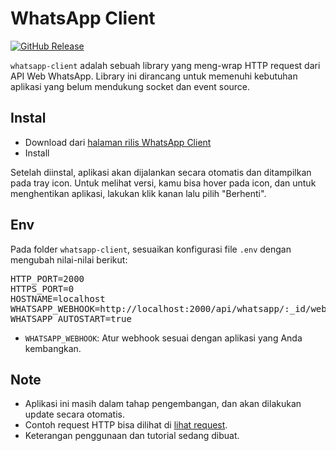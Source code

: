 # WhatsApp Client

[![GitHub Release](https://img.shields.io/github/v/release/ndiing/whatsapp-client)](https://github.com/ndiing/whatsapp-client/releases)

`whatsapp-client` adalah sebuah library yang meng-wrap HTTP request dari API Web WhatsApp. Library ini dirancang untuk memenuhi kebutuhan aplikasi yang belum mendukung socket dan event source.

## Instal

- Download dari [halaman rilis WhatsApp Client](https://github.com/ndiing/whatsapp-client/releases)
- Install

Setelah diinstal, aplikasi akan dijalankan secara otomatis dan ditampilkan pada tray icon. Untuk melihat versi, kamu bisa hover pada icon, dan untuk menghentikan aplikasi, lakukan klik kanan lalu pilih "Berhenti".

## Env

Pada folder `whatsapp-client`, sesuaikan konfigurasi file `.env` dengan mengubah nilai-nilai berikut:

<pre>
HTTP_PORT=2000
HTTPS_PORT=0
HOSTNAME=localhost
WHATSAPP_WEBHOOK=http://localhost:2000/api/whatsapp/:_id/webhook
WHATSAPP_AUTOSTART=true
</pre>

- `WHATSAPP_WEBHOOK`: Atur webhook sesuai dengan aplikasi yang Anda kembangkan.

## Note

- Aplikasi ini masih dalam tahap pengembangan, dan akan dilakukan update secara otomatis.
- Contoh request HTTP bisa dilihat di [lihat request](./http/whatsapp.http).
- Keterangan penggunaan dan tutorial sedang dibuat.
